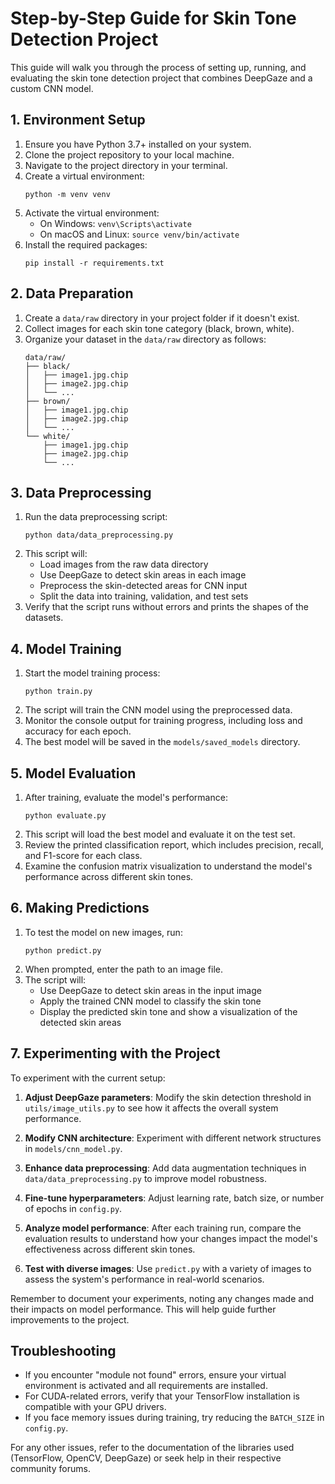 # Step-by-Step Guide for Skin Tone Detection Project

This guide will walk you through the process of setting up, running, and evaluating the skin tone detection project that combines DeepGaze and a custom CNN model.

## 1. Environment Setup

1. Ensure you have Python 3.7+ installed on your system.
2. Clone the project repository to your local machine.
3. Navigate to the project directory in your terminal.
4. Create a virtual environment:
   ```
   python -m venv venv
   ```
5. Activate the virtual environment:
   - On Windows: `venv\Scripts\activate`
   - On macOS and Linux: `source venv/bin/activate`
6. Install the required packages:
   ```
   pip install -r requirements.txt
   ```

## 2. Data Preparation

1. Create a `data/raw` directory in your project folder if it doesn't exist.
2. Collect images for each skin tone category (black, brown, white).
3. Organize your dataset in the `data/raw` directory as follows:
   ```
   data/raw/
   ├── black/
   │   ├── image1.jpg.chip
   │   ├── image2.jpg.chip
   │   └── ...
   ├── brown/
   │   ├── image1.jpg.chip
   │   ├── image2.jpg.chip
   │   └── ...
   └── white/
       ├── image1.jpg.chip
       ├── image2.jpg.chip
       └── ...
   ```

## 3. Data Preprocessing

1. Run the data preprocessing script:
   ```
   python data/data_preprocessing.py
   ```
2. This script will:
   - Load images from the raw data directory
   - Use DeepGaze to detect skin areas in each image
   - Preprocess the skin-detected areas for CNN input
   - Split the data into training, validation, and test sets
3. Verify that the script runs without errors and prints the shapes of the datasets.

## 4. Model Training

1. Start the model training process:
   ```
   python train.py
   ```
2. The script will train the CNN model using the preprocessed data.
3. Monitor the console output for training progress, including loss and accuracy for each epoch.
4. The best model will be saved in the `models/saved_models` directory.

## 5. Model Evaluation

1. After training, evaluate the model's performance:
   ```
   python evaluate.py
   ```
2. This script will load the best model and evaluate it on the test set.
3. Review the printed classification report, which includes precision, recall, and F1-score for each class.
4. Examine the confusion matrix visualization to understand the model's performance across different skin tones.

## 6. Making Predictions

1. To test the model on new images, run:
   ```
   python predict.py
   ```
2. When prompted, enter the path to an image file.
3. The script will:
   - Use DeepGaze to detect skin areas in the input image
   - Apply the trained CNN model to classify the skin tone
   - Display the predicted skin tone and show a visualization of the detected skin areas

## 7. Experimenting with the Project

To experiment with the current setup:

1. **Adjust DeepGaze parameters**: Modify the skin detection threshold in `utils/image_utils.py` to see how it affects the overall system performance.

2. **Modify CNN architecture**: Experiment with different network structures in `models/cnn_model.py`.

3. **Enhance data preprocessing**: Add data augmentation techniques in `data/data_preprocessing.py` to improve model robustness.

4. **Fine-tune hyperparameters**: Adjust learning rate, batch size, or number of epochs in `config.py`.

5. **Analyze model performance**: After each training run, compare the evaluation results to understand how your changes impact the model's effectiveness across different skin tones.

6. **Test with diverse images**: Use `predict.py` with a variety of images to assess the system's performance in real-world scenarios.

Remember to document your experiments, noting any changes made and their impacts on model performance. This will help guide further improvements to the project.

## Troubleshooting

- If you encounter "module not found" errors, ensure your virtual environment is activated and all requirements are installed.
- For CUDA-related errors, verify that your TensorFlow installation is compatible with your GPU drivers.
- If you face memory issues during training, try reducing the `BATCH_SIZE` in `config.py`.

For any other issues, refer to the documentation of the libraries used (TensorFlow, OpenCV, DeepGaze) or seek help in their respective community forums.

